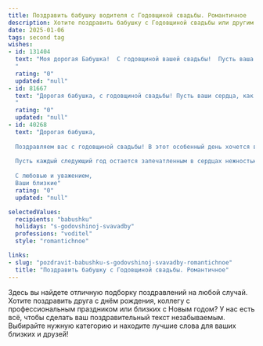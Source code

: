 ```yaml
---
title: Поздравить бабушку водителя с Годовщиной свадьбы. Романтичное
description: Хотите поздравить бабушку с Годовщиной свадьбы или другим праздником? Наш ИИ создаст незабываемое поздравление, а вы обязательно выделитесь среди других.  
date: 2025-01-06
tags: second tag
wishes:
- id: 131404
  text: "Моя дорогая Бабушка!  С годовщиной вашей свадьбы!  Пусть ваша любовь, крепкая, как старая, надежная машина,  продолжает радовать вас долгие-долгие годы.  Пусть каждый день будет наполнен нежностью и счастьем, как приятная поездка по живописной дороге.  Я бесконечно люблю вас и желаю вам здоровья, мира и безграничной любви!
  "
  rating: "0"
  updated: "null"
- id: 81667
  text: "Дорогая бабушка, с годовщиной свадьбы! Пусть ваши сердца, как два опытных водителя, всегда уверенно ведут вас по дороге любви, преодолевая любые препятствия и наслаждаясь каждым километром, проделанным вместе.
  "
  rating: "0"
  updated: "null"
- id: 40268
  text: "Дорогая бабушка,
  
  Поздравляем вас с годовщиной свадьбы! В этот особенный день хочется вспомнить все те яркие моменты, которые вы вместе пережили, и все дороги, которые пронесли вас через жизнь. Как водитель, вы всегда знаете, как выбрать правильный маршрут, и ваша любовь — это лучший навигатор, который ведет по жизненным путям.
  
  Пусть каждый следующий год остается запечатленным в сердцах нежностью и счастьем, а каждый поворот судьбы приносит только радость и открытия. Желаем вам здоровья, гармонии и безграничной любви, которая согревает ваши сердца и вдохновляет на новые совместные путешествия.
  
  С любовью и уважением,
  Ваши близкие"
  rating: "0"
  updated: "null"

selectedValues:
  recipients: "babushku"
  holidays: "s-godovshinoj-svavadby"
  professions: "voditel"
  style: "romantichnoe"

links:
- slug: "pozdravit-babushku-s-godovshinoj-svavadby-romantichnoe"
  title: "Поздравить бабушку с Годовщиной свадьбы. Романтичное"
---
```


Здесь вы найдете отличную подборку поздравлений на любой случай.
Хотите поздравить друга с днём рождения, коллегу с профессиональным праздником или близких с Новым годом? У нас есть всё, чтобы сделать ваш поздравительный текст незабываемым. Выбирайте нужную категорию и находите лучшие слова для ваших близких и друзей!
